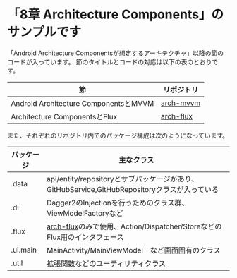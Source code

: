 「8章 Architecture Components」のサンプルです
====


「Android Architecture Componentsが想定するアーキテクチャ」以降の節のコードが入っています。
節のタイトルとコードの対応は以下の表のとおりです。

| 節 | リポジトリ |
|---|---|
| Android Architecture ComponentsとMVVM| [arch-mvvm](arch-mvvm) |
| Architecture ComponentsとFlux | [arch-flux](arch-flux) |

また、それぞれのリポジトリ内でのパッケージ構成は次のようになっています。

| パッケージ | 主なクラス |
|---|---|
| .data | api/entity/repositoryとサブパッケージがあり、GitHubService,GitHubRepositoryクラスが入っている |
| .di | Dagger2のInjectionを行うためのクラス群、ViewModelFactoryなど |
| .flux | [arch-flux](arch-flux)のみで使用、Action/Dispatcher/StoreなどのFlux用のインタフェース |
| .ui.main | MainActivity/MainViewModel　など画面固有のクラス |
| .util | 拡張関数などのユーティリティクラス |
